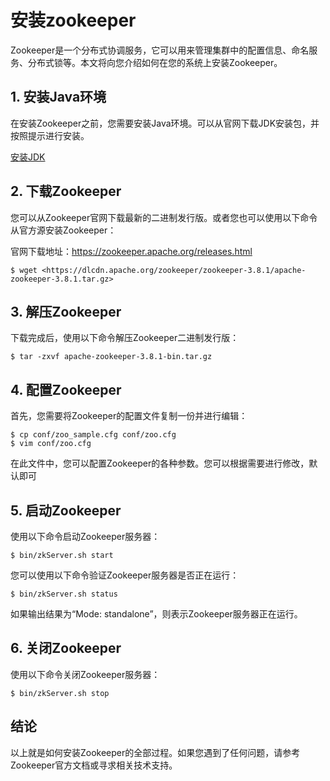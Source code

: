 # 安装zookeeper

Zookeeper是一个分布式协调服务，它可以用来管理集群中的配置信息、命名服务、分布式锁等。本文将向您介绍如何在您的系统上安装Zookeeper。

## 1. 安装Java环境





在安装Zookeeper之前，您需要安装Java环境。可以从官网下载JDK安装包，并按照提示进行安装。

[安装JDK](https://www.notion.so/JDK-d19b0b4ebb874acf918a6456bc1f0b67)

## 2. 下载Zookeeper

您可以从Zookeeper官网下载最新的二进制发行版。或者您也可以使用以下命令从官方源安装Zookeeper：

官网下载地址：https://zookeeper.apache.org/releases.html

```
$ wget <https://dlcdn.apache.org/zookeeper/zookeeper-3.8.1/apache-zookeeper-3.8.1.tar.gz>
```

## 3. 解压Zookeeper

下载完成后，使用以下命令解压Zookeeper二进制发行版：

```
$ tar -zxvf apache-zookeeper-3.8.1-bin.tar.gz
```

## 4. 配置Zookeeper

首先，您需要将Zookeeper的配置文件复制一份并进行编辑：

```
$ cp conf/zoo_sample.cfg conf/zoo.cfg
$ vim conf/zoo.cfg
```

在此文件中，您可以配置Zookeeper的各种参数。您可以根据需要进行修改，默认即可

## 5. 启动Zookeeper

使用以下命令启动Zookeeper服务器：

```
$ bin/zkServer.sh start
```

您可以使用以下命令验证Zookeeper服务器是否正在运行：

```
$ bin/zkServer.sh status
```

如果输出结果为“Mode: standalone”，则表示Zookeeper服务器正在运行。

## 6. 关闭Zookeeper

使用以下命令关闭Zookeeper服务器：

```
$ bin/zkServer.sh stop
```

## 结论

以上就是如何安装Zookeeper的全部过程。如果您遇到了任何问题，请参考Zookeeper官方文档或寻求相关技术支持。